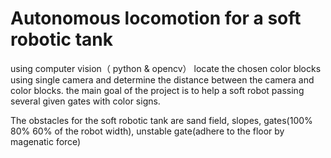 # Autonomous locomotion for a soft robotic tank
using computer vision（ python &amp; opencv）
locate the chosen color blocks using single camera and determine the distance between the camera and color blocks.
the main goal of the project is to help a soft robot passing several given gates with color signs.

The obstacles for the soft robotic tank are sand field, slopes, gates(100% 80% 60% of the robot width), unstable gate(adhere to the floor by magenatic force)

